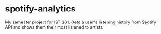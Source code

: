 # spotify-analytics
My semester project for IST 261. Gets a user's listening history from Spotify API and shows them their most listened to artists.
